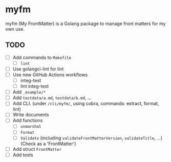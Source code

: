 # myfm

myfm (My FrontMatter) is a Golang package to manage front matters for my own use.

## TODO

- [ ] Add commands to `Makefile`
  - [ ] `lint`
- [ ] Use golangci-lint for lint
- [ ] Use new GitHub Actions workflows
  - [ ] integ-test
  - [ ] lint integ-test
- [ ] Add `_example/*`
- [ ] Add `testdata/a.md`, `testdata/b.md`, ...
- [ ] Add CLI. (under `/cli/myfm/`, using cobra, commands: extract, format, lint)
- [ ] Write documents
- [ ] Add functions
  - [ ] `unmarshal`
  - [ ] `Format`
  - [ ] `Validate` (including `validateFrontMatterVersion`, `validateTitle`, ...) (Check as a 'FrontMatter')
- [ ] Add struct `FrontMatter`
- [ ] Add tests
